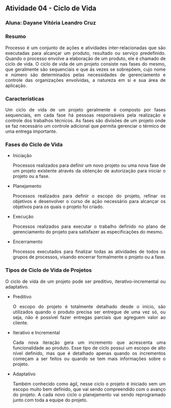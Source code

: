 ## Atividade 04 - Ciclo de Vida
### Aluna: Dayane Vitória Leandro Cruz

### Resumo

<p style="text-align: justify;">Processo é um conjunto de ações e atividades inter-relacionadas que são executadas para alcançar um produto,
resultado ou serviço predefinido. Quando o processo envolve a elaboração de um produto, ele é chamado de ciclo de vida. 
O ciclo de vida de um projeto consiste nas fases do mesmo, que geralmente são sequenciais e que ás vezes se sobrepõem, 
cujo nome e número são determinados pelas necessidades de gerenciamento e controle das organizações envolvidas, a natureza em si
e sua área de aplicação. </p>

### Características

<p style="text-align: justify;">Um ciclo de vida de um projeto geralmente é composto por fases sequenciais, em cada fase há pessoas responsáveis pela realização e controle dos trabalhos técnicos. As fases são divisões de um projeto onde se faz necessário um controle adicional que permita gerenciar o térmico de uma entrega importante. </p>

### Fases do Ciclo de Vida

* Iniciação <p style="text-align: justify;">Processos realizados para definir um novo projeto ou uma nova fase de um projeto existente através
da obtenção de autorização para iniciar o projeto ou a fase.</p>

* Planejamento <p style="text-align: justify;">Processos realizados para definir o escopo do projeto, refinar os objetivos e desenvolver o curso de ação
necessário para alcançar os objetivos para os quais o projeto foi criado.</p>

* Execução <p style="text-align: justify;">Processos realizados para executar o trabalho definido no plano de gerenciamento do projeto para
satisfazer as especificações do mesmo. </p>

* Encerramento <p style="text-align: justify;">Processos executados para finalizar todas as atividades de todos os grupos de processos,
visando encerrar formalmente o projeto ou a fase. </p>

### Tipos de Ciclo de Vida de Projetos

<p style="text-align: justify;">O ciclo de vida de um projeto pode ser preditivo, iterativo-incremental ou adaptativo.</p>

* Preditivo <p style="text-align: justify;">O escopo do projeto é totalmente detalhado desde o início, são utilizados quando o produto
  precisa ser entregue de uma vez só, ou seja, não é possível fazer entregas parciais que agreguem valor ao cliente. </p>
  
* Iterativo e Incremental <p style="text-align: justify;">Cada nova iteração gera um incremento que acrescenta uma funcionalidade ao 
  produto. Esse tipo de ciclo possui um escopo de alto nível definido, mas que é detalhado apenas quando os incrementos começam a ser feitos ou quando se tem mais informações sobre o projeto. </p>
  
 * Adaptativo <p style="text-align: justify;">Também conhecido como ágil, nesse ciclo o projeto é iniciado sem um escopo muito bem definido, que vai sendo compreendido com o avanço do projeto. A cada novo ciclo o planejamento vai sendo reprogramado junto com toda a equipe do projeto. </p>
